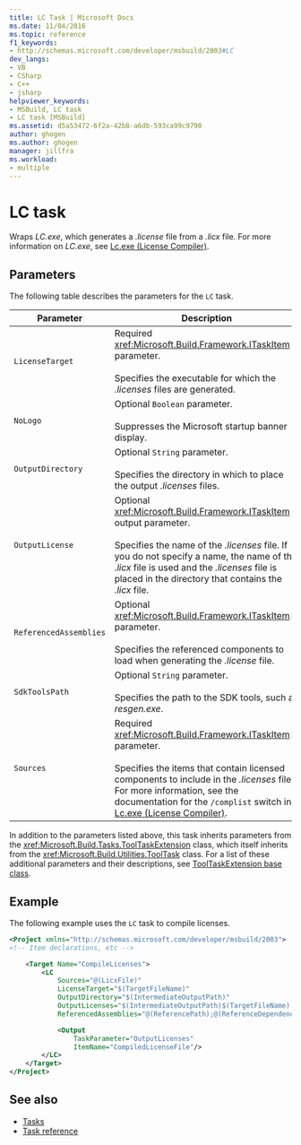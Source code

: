 ```yaml
---
title: LC Task | Microsoft Docs
ms.date: 11/04/2016
ms.topic: reference
f1_keywords:
- http://schemas.microsoft.com/developer/msbuild/2003#LC
dev_langs:
- VB
- CSharp
- C++
- jsharp
helpviewer_keywords:
- MSBuild, LC task
- LC task [MSBuild]
ms.assetid: d5a53472-6f2a-42b8-a6db-593ca99c9790
author: ghogen
ms.author: ghogen
manager: jillfra
ms.workload:
- multiple
---
```

# LC task
Wraps *LC.exe*, which generates a *.license* file from a *.licx* file. For more information on *LC.exe*, see [Lc.exe (License Compiler)](/dotnet/framework/tools/lc-exe-license-compiler).

## Parameters
The following table describes the parameters for the `LC` task.

|Parameter|Description|
|---------------|-----------------|
|`LicenseTarget`|Required <xref:Microsoft.Build.Framework.ITaskItem> parameter.<br /><br /> Specifies the executable for which the *.licenses* files are generated.|
|`NoLogo`|Optional `Boolean` parameter.<br /><br /> Suppresses the Microsoft startup banner display.|
|`OutputDirectory`|Optional `String` parameter.<br /><br /> Specifies the directory in which to place the output *.licenses* files.|
|`OutputLicense`|Optional <xref:Microsoft.Build.Framework.ITaskItem> output parameter.<br /><br /> Specifies the name of the *.licenses* file. If you do not specify a name, the name of the *.licx* file is used and the *.licenses* file is placed in the directory that contains the *.licx* file.|
|`ReferencedAssemblies`|Optional <xref:Microsoft.Build.Framework.ITaskItem>`[]` parameter.<br /><br /> Specifies the referenced components to load when generating the *.license* file.|
|`SdkToolsPath`|Optional `String` parameter.<br /><br /> Specifies the path to the SDK tools, such as *resgen.exe*.|
|`Sources`|Required <xref:Microsoft.Build.Framework.ITaskItem>`[]` parameter.<br /><br /> Specifies the items that contain licensed components to include in the *.licenses* file. For more information, see the documentation for the `/complist` switch in [Lc.exe (License Compiler)](/dotnet/framework/tools/lc-exe-license-compiler).|

 In addition to the parameters listed above, this task inherits parameters from the <xref:Microsoft.Build.Tasks.ToolTaskExtension> class, which itself inherits from the <xref:Microsoft.Build.Utilities.ToolTask> class. For a list of these additional parameters and their descriptions, see [ToolTaskExtension base class](../msbuild/tooltaskextension-base-class.md).

## Example
The following example uses the `LC` task to compile licenses.

```xml
<Project xmlns="http://schemas.microsoft.com/developer/msbuild/2003">
<!-- Item declarations, etc -->

    <Target Name="CompileLicenses">
        <LC
            Sources="@(LicxFile)"
            LicenseTarget="$(TargetFileName)"
            OutputDirectory="$(IntermediateOutputPath)"
            OutputLicenses="$(IntermediateOutputPath)$(TargetFileName).licenses"
            ReferencedAssemblies="@(ReferencePath);@(ReferenceDependencyPaths)">

            <Output
                TaskParameter="OutputLicenses"
                ItemName="CompiledLicenseFile"/>
        </LC>
    </Target>
</Project>
```

## See also
- [Tasks](../msbuild/msbuild-tasks.md)
- [Task reference](../msbuild/msbuild-task-reference.md)
